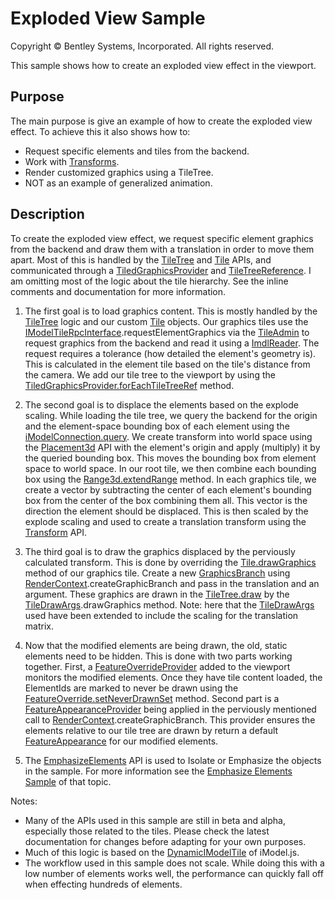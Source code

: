 # Exploded View Sample

Copyright © Bentley Systems, Incorporated. All rights reserved.

This sample shows how to create an exploded view effect in the viewport.

## Purpose

The main purpose is give an example of how to create the exploded view effect.  To achieve this it also shows how to:

* Request specific elements and tiles from the backend.
* Work with [Transforms](https://www.itwinjs.org/learning/geometry/transform/).
* Render customized graphics using a TileTree.
* NOT as an example of generalized animation.

## Description

To create the exploded view effect, we request specific element graphics from the backend and draw them with a translation in order to move them apart.  Most of this is handled by the [TileTree](https://www.itwinjs.org/reference/imodeljs-frontend/tiles/tiletree/) and [Tile](https://www.itwinjs.org/reference/imodeljs-frontend/tiles/tile/) APIs, and communicated through a [TiledGraphicsProvider](https://www.itwinjs.org/reference/imodeljs-frontend/views/tiledgraphicsprovider/) and [TileTreeReference](https://www.itwinjs.org/reference/imodeljs-frontend/tiles/tiletreereference/).  I am omitting most of the logic about the tile hierarchy.  See the inline comments and documentation for more information.

1. The first goal is to load graphics content.  This is mostly handled by the [TileTree](https://www.itwinjs.org/reference/imodeljs-frontend/tiles/tiletree/?term=tiletree) logic and our custom [Tile](https://www.itwinjs.org/reference/imodeljs-frontend/tiles/tile/) objects. Our graphics tiles use the [IModelTileRpcInterface](https://www.itwinjs.org/reference/imodeljs-common/rpcinterface/imodeltilerpcinterface/).requestElementGraphics via the [TileAdmin](https://github.com/imodeljs/imodeljs/blob/master/core/frontend/src/tile/TileAdmin.ts) to request graphics from the backend and read it using a [ImdlReader](https://github.com/imodeljs/imodeljs/blob/master/core/frontend/src/tile/ImdlReader.ts). The request requires a tolerance (how detailed the element's geometry is).  This is calculated in the element tile based on the tile's distance from the camera.  We add our tile tree to the viewport by using the [TiledGraphicsProvider.forEachTileTreeRef](https://www.itwinjs.org/reference/imodeljs-frontend/views/tiledgraphicsprovider/) method.

2. The second goal is to displace the elements based on the explode scaling.  While loading the tile tree, we query the backend for the origin and the element-space bounding box of each element using the [iModelConnection.query](https://www.itwinjs.org/reference/imodeljs-frontend/imodelconnection/imodelconnection/query/). We create transform into world space using the [Placement3d](https://www.itwinjs.org/reference/imodeljs-common/geometry/placement3d/) API with the element's origin and apply (multiply) it by the queried bounding box.  This moves the bounding box from element space to world space.  In our root tile, we then combine each bounding box using the [Range3d.extendRange](https://www.itwinjs.org/reference/geometry-core/cartesiangeometry/range3d/) method.  In each graphics tile, we create a vector by subtracting the center of each element's bounding box from the center of the box combining them all.  This vector is the direction the element should be displaced.  This is then scaled by the explode scaling and used to create a translation transform using the [Transform](https://www.itwinjs.org/reference/geometry-core/cartesiangeometry/transform/) API.

3. The third goal is to draw the graphics displaced by the perviously calculated transform.  This is done by overriding the [Tile.drawGraphics](https://www.itwinjs.org/reference/imodeljs-frontend/tiles/tile/?term=drawgr#drawgraphics) method of our graphics tile.  Create a new [GraphicsBranch](https://www.itwinjs.org/reference/imodeljs-frontend/rendering/graphicbranch/) using [RenderContext](https://www.itwinjs.org/reference/imodeljs-frontend/rendering/rendercontext/).createGraphicBranch and pass in the translation and an argument.  These graphics are drawn in the [TileTree.draw](https://www.itwinjs.org/reference/imodeljs-frontend/tiles/tiledrawargs/) by the [TileDrawArgs](https://www.itwinjs.org/reference/imodeljs-frontend/tiles/tiledrawargs/).drawGraphics method. Note: here that the [TileDrawArgs](https://www.itwinjs.org/reference/imodeljs-frontend/tiles/tiledrawargs/) used have been extended to include the scaling for the translation matrix.

4. Now that the modified elements are being drawn, the old, static elements need to be hidden.  This is done with two parts working together.  First, a [FeatureOverrideProvider](https://www.itwinjs.org/reference/imodeljs-frontend/views/viewport/featureoverrideprovider/) added to the viewport monitors the modified elements. Once they have tile content loaded, the ElementIds are marked to never be drawn using the [FeatureOverride.setNeverDrawnSet](https://www.itwinjs.org/reference/imodeljs-common/rendering/featureoverrides/) method.  Second part is a [FeatureAppearanceProvider](https://www.itwinjs.org/reference/imodeljs-common/rendering/featureappearanceprovider/) being applied in the perviously mentioned call to [RenderContext](https://www.itwinjs.org/reference/imodeljs-frontend/rendering/rendercontext/).createGraphicBranch.  This provider ensures the elements relative to our tile tree are drawn by return a default [FeatureAppearance](https://www.itwinjs.org/reference/imodeljs-common/rendering/featureappearance/) for our modified elements.

5. The [EmphasizeElements]() API is used to Isolate or Emphasize the objects in the sample.  For more information see the [Emphasize Elements Sample](https://www.itwinjs.org/sample-showcase/?group=Viewer+Features&sample=emphasize-elements-sample) of that topic.

Notes:

* Many of the APIs used in this sample are still in beta and alpha, especially those related to the tiles.  Please check the latest documentation for changes before adapting for your own purposes.
* Much of this logic is based on the [DynamicIModelTile](https://github.com/imodeljs/imodeljs/blob/master/core/frontend/src/tile/DynamicIModelTile.ts) of iModel.js.
* The workflow used in this sample does not scale.  While doing this with a low number of elements works well, the performance can quickly fall off when effecting hundreds of elements.
